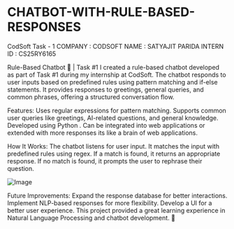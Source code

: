 # CHATBOT-WITH-RULE-BASED-RESPONSES
CodSoft Task - 1
COMPANY : CODSOFT
NAME : SATYAJIT PARIDA
INTERN ID : CS25RY6165

Rule-Based Chatbot 🤖 | Task #1
I created a rule-based chatbot developed as part of Task #1 during my internship at CodSoft. The chatbot responds to user inputs based on predefined rules using pattern matching and if-else statements. It provides responses to greetings, general queries, and common phrases, offering a structured conversation flow.

Features:
Uses regular expressions for pattern matching.
Supports common user queries like greetings, AI-related questions, and general knowledge.
Developed using Python .
Can be integrated into web applications or extended with more responses its like a  brain of web applications.

How It Works:
The chatbot listens for user input.
It matches the input with predefined rules using regex.
If a match is found, it returns an appropriate response.
If no match is found, it prompts the user to rephrase their question.

![Image](https://github.com/user-attachments/assets/c2541517-86c6-445c-8e0c-0703790657f1)

Future Improvements:
Expand the response database for better interactions.
Implement NLP-based responses for more flexibility.
Develop a UI for a better user experience.
This project provided a great learning experience in Natural Language Processing and chatbot development. 🚀
